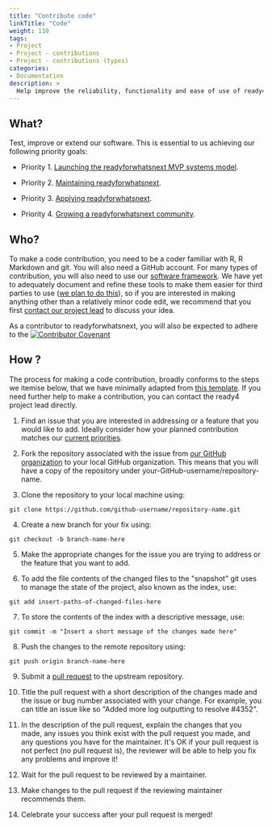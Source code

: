 ```yaml
---
title: "Contribute code"
linkTitle: "Code"
weight: 110
tags:
- Project
- Project - contributions
- Project - contributions (types)
categories:
- Documentation
description: >
  Help improve the reliability, functionality and ease of use of ready4 software.
---
```


## What? 
Test, improve or extend our software. This is essential to us achieving our following priority goals:

- Priority 1. [Launching the readyforwhatsnext MVP systems model](/docs/contribution-guidelines/priorities/launch/).

- Priority 2. [Maintaining readyforwhatsnext](/docs/contribution-guidelines/priorities/curate/).

- Priority 3. [Applying readyforwhatsnext](/docs/contribution-guidelines/priorities/apply/).

- Priority 4. [Growing a readyforwhatsnext community](/docs/contribution-guidelines/priorities/support/).


## Who?
To make a code contribution, you need to be a coder familiar with R, R Markdown and git. You will also need a GitHub account. For many types of contribution, you will also need to use our [software framework](https://www.ready4-dev.com/). We have yet to adequately document and refine these tools to make them easier for third parties to use ([we plan to do this](/docs/contribution-guidelines/priorities/support/)), so if you are interested in making anything other than a relatively minor code edit, we recommend that you first [contact our project lead](https://mph-economist.netlify.app/#contact) to discuss your idea. 

As a contributor to readyforwhatsnext, you will also be expected to adhere to the [![Contributor Covenant](https://img.shields.io/badge/Contributor%20Covenant-2.1-4baaaa.svg)](../../code-of-conduct/)

## How ?
The process for making a code contribution, broadly conforms to the steps we itemise below, that we have minimally adapted from [this template](https://opensource.com/life/16/3/contributor-guidelines-template-and-tips). If you need further help to make a contribution, you can contact the ready4 project lead directly.

1. Find an issue that you are interested in addressing or a feature that you would like to add. Ideally consider how your planned contribution matches our [current priorities](/docs/contribution-guidelines/priorities/).

2. Fork the repository associated with the issue from [our GitHub organization](https://github.com/ready4-dev) to your local GitHub organization. This means that you will have a copy of the repository under your-GitHub-username/repository-name.

3. Clone the repository to your local machine using:

<div class="highlight">

<pre class='chroma'><code class='language-Shell' data-lang='Shell'><span><span class='nf'>git clone https://github.com/github-username/repository-name.git</span></span></code></pre>

</div>

4. Create a new branch for your fix using:

<div class="highlight">

<pre class='chroma'><code class='language-Shell' data-lang='Shell'><span><span class='nf'>git checkout -b branch-name-here</span></span></code></pre>

</div>

5. Make the appropriate changes for the issue you are trying to address or the feature that you want to add.

6. To add the file contents of the changed files to the "snapshot" git uses to manage the state of the project, also known as the index, use:

<div class="highlight">

<pre class='chroma'><code class='language-Shell' data-lang='Shell'><span><span class='nf'>git add insert-paths-of-changed-files-here</span></span></code></pre>

</div>

7. To store the contents of the index with a descriptive message, use:


<div class="highlight">

<pre class='chroma'><code class='language-Shell' data-lang='Shell'><span><span class='nf'>git commit -m "Insert a short message of the changes made here"</span></span></code></pre>

</div>

8. Push the changes to the remote repository using:

<div class="highlight">

<pre class='chroma'><code class='language-Shell' data-lang='Shell'><span><span class='nf'>git push origin branch-name-here</span></span></code></pre>

</div>

9. Submit a [pull request](https://docs.github.com/en/pull-requests/collaborating-with-pull-requests/proposing-changes-to-your-work-with-pull-requests/about-pull-requests) to the upstream repository.

10. Title the pull request with a short description of the changes made and the issue or bug number associated with your change. For example, you can title an issue like so "Added more log outputting to resolve #4352".

11. In the description of the pull request, explain the changes that you made, any issues you think exist with the pull request you made, and any questions you have for the maintainer. It's OK if your pull request is not perfect (no pull request is), the reviewer will be able to help you fix any problems and improve it!

12. Wait for the pull request to be reviewed by a maintainer.

13. Make changes to the pull request if the reviewing maintainer recommends them.

14. Celebrate your success after your pull request is merged!



